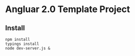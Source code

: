 # Angluar 2.0 Template Project

## Install

```
npm install
typings install
node dev-server.js &
```
